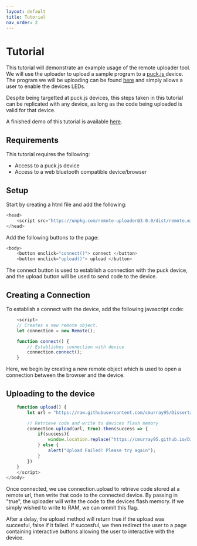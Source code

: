 ```yaml
---
layout: default
title: Tutorial
nav_order: 2
---
```


# Tutorial

This tutorial will demonstrate an example usage of the remote uploader tool. We will use the uploader to upload a sample program to a 
<a href="https://www.espruino.com/Puck.js"> puck.js </a> device. The program we will be uploading can be found <a href="https://raw.githubusercontent.com/cmurray95/Dissertation/main/src/demos/colour-test.js">here</a> and simply allows a user to enable the devices LEDs.

Despite being targetted at puck.js devices, this steps taken in this tutorial can be replicated with any device, as long as the
code being uploaded is valid for that device.

A finished demo of this tutorial is available [here](https://cmurray95.github.io/espruino-remote-uploader/demos/puck/colour.html).

## Requirements

This tutorial requires the following:

- Access to a puck.js device
- Access to a web bluetooth compatible device/browser

## Setup

Start by creating a html file and add the following:

```js
<head>
    <script src="https://unpkg.com/remote-uploader@3.0.0/dist/remote.min.js"></script>
</head>
```

Add the following buttons to the page:

```js
<body>
    <button onclick="connect()"> connect </button>
    <button onclick="upload()"> upload </button>
```



The connect button is used to establish a connection with the puck device, and the upload button will be used to send code to the device.

## Creating a Connection

To establish a connect with the device, add the following javascript code:

```js
    <script>
    // Creates a new remote object.
    let connection = new Remote();

    function connect() {
        // Establishes connection with device
        connection.connect();
    }
```

Here, we begin by creating a new remote object which is used to open a connection between the browser and the device.


## Uploading to the device

```js
    function upload() {
        let url = "https://raw.githubusercontent.com/cmurray95/Dissertation/main/src/demos/colour-test.js";

        // Retrieve code and write to devices flash memory
        connection.upload(url, true).then(success => {
            if(success){
                window.location.replace("https://cmurray95.github.io/Dissertation/src/demos/colour-test.html");
            } else {
                alert("Upload Failed! Please try again");
            }
        })
    }
    </script>
</body>
```

Once connected, we use connection.upload to retrieve code stored at a remote url, then write that code to the connected device. 
By passing in "true", the uploader will write the code to the devices flash memory. If we simply wished to write to RAM, we can ommit this flag.

After a delay, the upload method will return true if the upload was succesful, false if it failed. If succesful, we then redirect the user to a page containing
interactive buttons allowing the user to interactive with the device.
